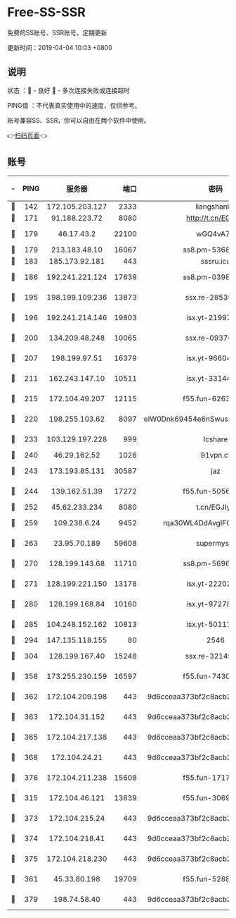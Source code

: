 # Free-SS-SSR

免费的SS账号、SSR账号，定期更新

更新时间：2019-04-04 10:03 +0800

## 说明

状态     ：🙂 - 良好 🙁 - 多次连接失败或连接超时

PING值   ：不代表真实使用中的速度，仅供参考。

账号兼容SS、SSR，你可以自由在两个软件中使用。

👉[扫码页面](https://liesauer.github.io/Free-SS-SSR/)👈

## 账号

|-|PING|服务器|端口|密码|加密方式|区域|
|:----:|:----:|:-----:|-----:|:----:|:----:|:----:|
|🙂|142|172.105.203.127|2333|liangshanbo|chacha20|JP|
|🙂|171|91.188.223.72|8080|http://t.cn/EGJIyrl|rc4-md5|RU|
|🙂|179|46.17.43.2|22100|wGQ4vA7D|aes-256-gcm|RU|
|🙂|179|213.183.48.10|16067|ss8.pm-53686627|rc4-md5|RU|
|🙂|183|185.173.92.181|443|sssru.icu|rc4-md5|RU|
|🙂|186|192.241.221.124|17639|ss8.pm-03987287|aes-256-cfb|US|
|🙂|195|198.199.109.236|13873|ssx.re-28539881|aes-256-cfb|US|
|🙂|196|192.241.214.146|19803|isx.yt-21997404|aes-256-cfb|US|
|🙂|200|134.209.48.248|10065|ssx.re-09376526|aes-256-cfb|US|
|🙂|207|198.199.97.51|16379|isx.yt-96604869|aes-256-cfb|US|
|🙂|211|162.243.147.10|10511|isx.yt-33144325|aes-256-cfb|US|
|🙂|215|172.104.49.207|12115|f55.fun-62631366|aes-256-cfb|SG|
|🙂|220|198.255.103.62|8097|eIW0Dnk69454e6nSwuspv9DmS201tQ0D|aes-256-cfb|US|
|🙂|233|103.129.197.228|999|lcshare|aes-256-cfb|US|
|🙂|240|46.29.162.52|1026|91vpn.cf|rc4-md5|RU|
|🙂|243|173.193.85.131|30587|jaz|aes-256-cfb|US|
|🙂|244|139.162.51.39|17272|f55.fun-50565009|aes-256-cfb|SG|
|🙂|252|45.62.233.234|8080|t.cn/EGJIyrl|rc4-md5|CA|
|🙂|259|109.238.6.24|9452|rqa30WL4DdAvgIFG6Fs3znzTa|aes-256-cfb|FR|
|🙂|263|23.95.70.189|59608|supermyssr|chacha20-ietf|US|
|🙂|270|128.199.143.68|11710|ss8.pm-56960881|aes-256-cfb|SG|
|🙂|271|128.199.221.150|13178|isx.yt-22202502|aes-256-cfb|SG|
|🙂|280|128.199.168.84|10160|isx.yt-97278125|aes-256-cfb|SG|
|🙂|285|104.248.152.162|10813|isx.yt-50111691|aes-256-cfb|SG|
|🙂|294|147.135.118.155|80|2546|chacha20|US|
|🙂|304|128.199.167.40|15248|ssx.re-32149746|aes-256-cfb|SG|
|🙂|358|173.255.230.159|16597|f55.fun-74305924|aes-256-cfb|US|
|🙂|362|172.104.209.198|443|9d6cceaa373bf2c8acb22e60b6a58be6|aes-256-cfb|US|
|🙂|363|172.104.31.152|443|9d6cceaa373bf2c8acb22e60b6a58be6|aes-256-cfb|US|
|🙂|365|172.104.217.138|443|9d6cceaa373bf2c8acb22e60b6a58be6|aes-256-cfb|US|
|🙂|368|172.104.24.21|443|9d6cceaa373bf2c8acb22e60b6a58be6|aes-256-cfb|US|
|🙂|376|172.104.211.238|15608|f55.fun-17178524|aes-256-cfb|US|
|🙂|315|172.104.46.121|13639|f55.fun-30697480|aes-256-cfb|SG|
|🙂|373|172.104.215.24|443|9d6cceaa373bf2c8acb22e60b6a58be6|aes-256-cfb|US|
|🙂|374|172.104.218.41|443|9d6cceaa373bf2c8acb22e60b6a58be6|aes-256-cfb|US|
|🙂|375|172.104.218.230|443|9d6cceaa373bf2c8acb22e60b6a58be6|aes-256-cfb|US|
|🙁|361|45.33.80.198|19709|f55.fun-52889457|aes-256-cfb|US|
|🙁|379|198.74.58.40|443|9d6cceaa373bf2c8acb22e60b6a58be6|aes-256-cfb|US|
